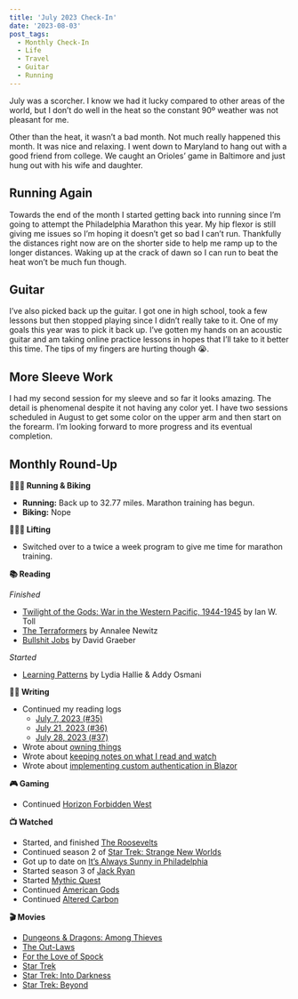 ```yaml
---
title: 'July 2023 Check-In'
date: '2023-08-03'
post_tags:
  - Monthly Check-In
  - Life
  - Travel
  - Guitar
  - Running
---
```


July was a scorcher. I know we had it lucky compared to other areas of the world, but I don’t do well in the heat so the constant 90º weather was not pleasant for me.
<!-- excerpt -->

Other than the heat, it wasn’t a bad month. Not much really happened this month. It was nice and relaxing. I went down to Maryland to hang out with a good friend from college. We caught an Orioles’ game in Baltimore and just hung out with his wife and daughter.

## Running Again

Towards the end of the month I started getting back into running since I’m going to attempt the Philadelphia Marathon this year. My hip flexor is still giving me issues so I’m hoping it doesn’t get so bad I can’t run. Thankfully the distances right now are on the shorter side to help me ramp up to the longer distances. Waking up at the crack of dawn so I can run to beat the heat won’t be much fun though.

## Guitar

I’ve also picked back up the guitar. I got one in high school, took a few lessons but then stopped playing since I didn’t really take to it. One of my goals this year was to pick it back up. I’ve gotten my hands on an acoustic guitar and am taking online practice lessons in hopes that I’ll take to it better this time. The tips of my fingers are hurting though 😭.

## More Sleeve Work

I had my second session for my sleeve and so far it looks amazing. The detail is phenomenal despite it not having any color yet. I have two sessions scheduled in August to get some color on the upper arm and then start on the forearm. I’m looking forward to more progress and its eventual completion.

## Monthly Round-Up

**🏃🏼‍♂️ Running & Biking**

* **Running:** Back up to 32.77 miles. Marathon training has begun.
* **Biking:** Nope

**🏋🏼‍♂️ Lifting**

* Switched over to a twice a week program to give me time for marathon training.

**📚 Reading**

*Finished*
* [Twilight of the Gods: War in the Western Pacific, 1944-1945](https://bookshop.org/p/books/twilight-of-the-gods-war-in-the-western-pacific-1944-1945-ian-w-toll/13150893?ean=9780393868302) by Ian W. Toll
* [The Terraformers](https://bookshop.org/p/books/the-terraformers-annalee-newitz/19537833?ean=9781250228017) by Annalee Newitz
* [Bullshit Jobs](https://bookshop.org/p/books/bullshit-jobs-a-theory-david-graeber/6692761?ean=9781501143335) by David Graeber

*Started*
* [Learning Patterns](https://leanpub.com/learningpatterns) by Lydia Hallie & Addy Osmani

**✍🏻 Writing**

* Continued my reading logs
  * [July 7, 2023 (#35)](https://kpwags.com/reading-log/35)
  * [July 21, 2023 (#36)](https://kpwags.com/reading-log/36)
  * [July 28, 2023 (#37)](https://kpwags.com/reading-log/37)
* Wrote about [owning things](https://kpwags.com/posts/2023/07/12/random-thoughts-on-owning-things)
* Wrote about [keeping notes on what I read and watch](https://kpwags.com/posts/2023/07/24/reading-and-watching-notes)
* Wrote about [implementing custom authentication in Blazor](https://kpwags.com/posts/2023/07/31/blazor-custom-authentication)

**🎮 Gaming**

* Continued [Horizon Forbidden West](https://www.playstation.com/en-us/games/horizon-forbidden-west/)

**📺 Watched**

* Started, and finished [The Roosevelts](https://www.pbs.org/kenburns/the-roosevelts/)
* Continued season 2 of [Star Trek: Strange New Worlds](https://www.imdb.com/title/tt12327578/)
* Got up to date on [It’s Always Sunny in Philadelphia](https://www.imdb.com/title/tt0472954/)
* Started season 3 of [Jack Ryan](https://www.imdb.com/title/tt5057054/)
* Started [Mythic Quest](https://www.imdb.com/title/tt8879940/)
* Continued [American Gods](https://www.imdb.com/title/tt1898069/)
* Continued [Altered Carbon](https://www.imdb.com/title/tt2261227/)

**🎬 Movies**

* [Dungeons & Dragons: Among Thieves](https://www.imdb.com/title/tt2906216/)
* [The Out-Laws](https://www.imdb.com/title/tt11274492/)
* [For the Love of Spock](https://www.imdb.com/title/tt4572820/)
* [Star Trek](https://m.imdb.com/title/tt0796366/)
* [Star Trek: Into Darkness](https://m.imdb.com/title/tt1408101/)
* [Star Trek: Beyond](https://m.imdb.com/title/tt2660888/)
